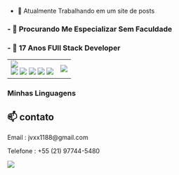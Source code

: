 - 🔭 Atualmente Trabalhando em um site de posts

<h3>- 🤔 Procurando Me Especializar Sem Faculdade</h3>
<h3>- 💬 17 Anos FUll Stack Developer</h3>

<table>
  <tr>
    <td>
<img style="display : block" src="https://img.shields.io/badge/CSS3-1572B6?style=for-the-badge&logo=css3&logoColor=white">
<img src="https://img.shields.io/badge/TypeScript-007ACC?style=for-the-badge&logo=typescript&logoColor=white">
<img src="https://img.shields.io/badge/React-20232A?style=for-the-badge&logo=react&logoColor=61DAFB">
<img src="https://img.shields.io/badge/Tailwind_CSS-38B2AC?style=for-the-badge&logo=tailwind-css&logoColor=white==">
<img src="https://img.shields.io/badge/Prisma-3982CE?style=for-the-badge&logo=Prisma&logoColor=white">
<img src="https://img.shields.io/badge/Node.js-43853D?style=for-the-badge&logo=node.js&logoColor=white">
    </td>
    <td>
<img src="https://github-readme-stats.vercel.app/api/top-langs/?username=jvxx1188&theme=blue-green">
  </tr>
</table>


### Minhas Linguagens


<h2 >📫 contato</h2> 
<p>Email : jvxx1188@gmail.com</p>
<p>Telefone : +55 (21) 97744-5480</p>
<a target="_blank" href="https://www.linkedin.com/in/jos%C3%A9-dami%C3%A3o-b8b3b5258/"> <img src="https://img.shields.io/badge/LinkedIn-0077B5?style=for-the-badge&logo=linkedin&logoColor=white"></img></a>
